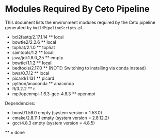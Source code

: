 # Modules Required By Ceto Pipeline

This document lists the environment modules required by the Ceto pipeline
generated by `buildPipelineScripts.pl`.

- bcl2fastq/2.17.1.14 **	local
- bowtie2/2.2.6 **		local
- tophat/2.1.0 **		tophat
- samtools/1.2 **		local
- java/jdk1.8.0_25 **		empty
- bowtie/1.1.2 **		local
- bedtools/2.17.0 ** (NOTE: Switching to installing via conda instead)
- bwa/0.7.12 **			local
- picard/1.131 **		picard
- python/anaconda **		anaconda
- R/3.2.2 **			r
- mpi/openmpi-1.6.3-gcc-4.6.3 ** openmpi

Dependencies:
- boost/1.56.0			empty (system version = 1.53.0)
- cmake/2.8.11.1		empty (system version = 2.8.12.2)
- gcc/4.8.3			empty (system version = 4.8.5)

** = done

